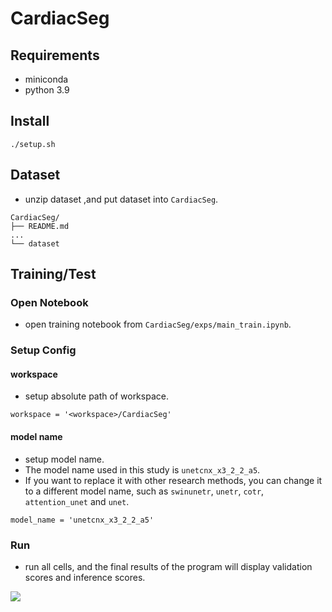 # CardiacSeg
## Requirements
* miniconda
* python 3.9
## Install
```shell
./setup.sh
```
## Dataset
* unzip dataset ,and put dataset into `CardiacSeg`.
```
CardiacSeg/
├── README.md
...
└── dataset
```
## Training/Test
### Open Notebook
* open training notebook from `CardiacSeg/exps/main_train.ipynb`.
### Setup Config
#### workspace
* setup absolute path of workspace.
```
workspace = '<workspace>/CardiacSeg'
```
#### model name
* setup model name.
* The model name used in this study is `unetcnx_x3_2_2_a5`. 
* If you want to replace it with other research methods, you can change it to a different model name, such as `swinunetr`, `unetr`, `cotr`, `attention_unet` and `unet`.
```
model_name = 'unetcnx_x3_2_2_a5'
```
### Run
* run all cells, and the final results of the program will display validation scores and inference scores.

![](https://i.imgur.com/ZdmPaNC.png)
